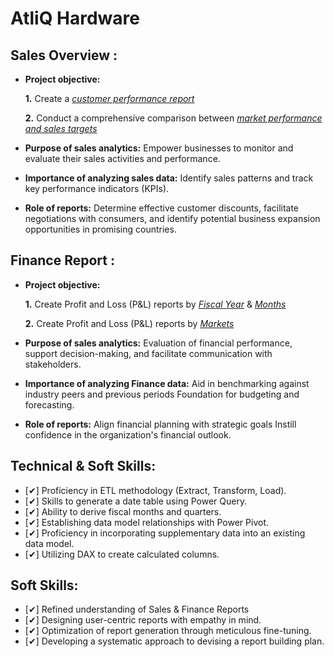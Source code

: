 # AtliQ Hardware

## Sales Overview :

- **Project objective:** 

    **1.** Create a _[customer performance report](https://github.com/ksbhutka/AtliQ-Sales-Analysis/blob/main/Customer%20Performance%20Report.pdf)_ 

    **2.** Conduct a comprehensive comparison between _[market performance and sales targets](https://github.com/ksbhutka/AtliQ-Sales-Analysis/blob/main/Market%20Performance%20vs%20Target%20Report.pdf)_

- **Purpose of sales analytics:** Empower businesses to monitor and evaluate their sales activities and performance.

- **Importance of analyzing sales data:** Identify sales patterns and track key performance indicators (KPIs).

- **Role of reports:** Determine effective customer discounts, facilitate negotiations with consumers, and identify potential business expansion opportunities in promising countries.


## Finance Report :

- **Project objective:** 

    **1.** Create Profit and Loss (P&L) reports by _[Fiscal Year](https://github.com/ksbhutka/AtliQ-Sales-Analysis/blob/main/P%26L%20Statement%20by%20Fiscal%20Year.pdf)_ & _[Months](https://github.com/ksbhutka/AtliQ-Sales-Analysis/blob/main/P%26L%20Statement%20by%20Months.pdf)_ 

   **2.** Create Profit and Loss (P&L) reports by _[Markets](https://github.com/ksbhutka/AtliQ-Sales-Analysis/blob/main/P%26L%20Statement%20by%20Markets.pdf)_

- **Purpose of sales analytics:** Evaluation of financial performance, support decision-making, and facilitate communication with stakeholders.

- **Importance of analyzing Finance data:** Aid in benchmarking against industry peers and previous periods Foundation for budgeting and forecasting.

- **Role of reports:** Align financial planning with strategic goals Instill confidence in the organization's financial outlook.


## Technical & Soft Skills:
- [✔]	Proficiency in ETL methodology (Extract, Transform, Load).
- [✔]	Skills to generate a date table using Power Query.
- [✔]	Ability to derive fiscal months and quarters.
- [✔]	Establishing data model relationships with Power Pivot.
- [✔]	Proficiency in incorporating supplementary data into an existing data model.
- [✔]	Utilizing DAX to create calculated columns.

## Soft Skills:
- [✔]	Refined understanding of Sales & Finance Reports
- [✔]	Designing user-centric reports with empathy in mind.
- [✔]	Optimization of report generation through meticulous fine-tuning.
- [✔]	Developing a systematic approach to devising a report building plan.
